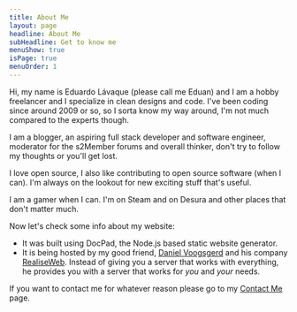```yaml
---
title: About Me
layout: page
headline: About Me
subHeadline: Get to know me
menuShow: true
isPage: true
menuOrder: 1
---
```

Hi, my name is Eduardo Lávaque (please call me Eduan) and I am a hobby freelancer and I specialize in clean designs and code. I've been coding since around 2009 or so, so I sorta know my way around, I'm not much compared to the experts though.

I am a blogger, an aspiring full stack developer and software engineer, moderator for the s2Member forums and overall thinker, don't try to follow my thoughts or you'll get lost.

I love open source, I also like contributing to open source software (when I can). I'm always on the lookout for new exciting stuff that's useful.

I am a gamer when I can. I'm on Steam and on Desura and other places that don't matter much.

Now let's check some info about my website:

- It was built using DocPad, the Node.js based static website generator.
- It is being hosted by my good friend, [Daniel Voogsgerd](https://github.com/DanielVoogsgerd) and his company [RealiseWeb](http://realiseweb.nl). Instead of giving you a server that works with everything, he provides you with a server that works for *you* and *your* needs.

If you want to contact me for whatever reason please go to my [Contact Me](/contact.html) page.
